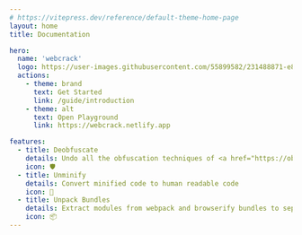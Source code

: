 ```yaml
---
# https://vitepress.dev/reference/default-theme-home-page
layout: home
title: Documentation

hero:
  name: 'webcrack'
  logo: https://user-images.githubusercontent.com/55899582/231488871-e83fb827-1b25-4ec9-a326-b14244677e87.png
  actions:
    - theme: brand
      text: Get Started
      link: /guide/introduction
    - theme: alt
      text: Open Playground
      link: https://webcrack.netlify.app

features:
  - title: Deobfuscate
    details: Undo all the obfuscation techniques of <a href="https://obfuscator.io">obfuscator.io</a>
    icon: 🛡️
  - title: Unminify
    details: Convert minified code to human readable code
    icon: 🧹
  - title: Unpack Bundles
    details: Extract modules from webpack and browserify bundles to separate files
    icon: 📦
---
```

